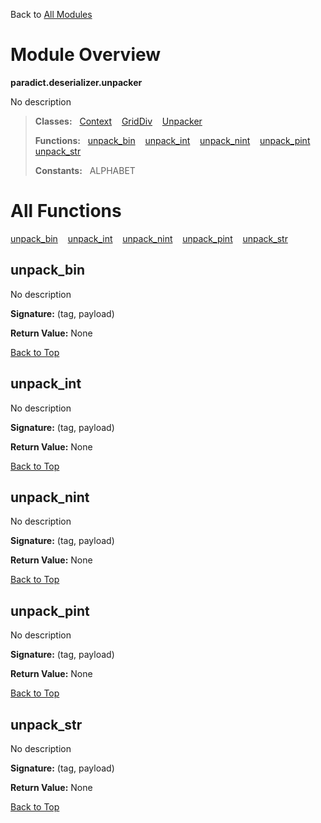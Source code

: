 Back to [All Modules](https://github.com/pyrustic/paradict/blob/master/docs/modules/README.md#readme)

# Module Overview

**paradict.deserializer.unpacker**
 
No description

> **Classes:** &nbsp; [Context](https://github.com/pyrustic/paradict/blob/master/docs/modules/content/paradict.deserializer.unpacker/content/classes/Context.md#class-context) &nbsp;&nbsp; [GridDiv](https://github.com/pyrustic/paradict/blob/master/docs/modules/content/paradict.deserializer.unpacker/content/classes/GridDiv.md#class-griddiv) &nbsp;&nbsp; [Unpacker](https://github.com/pyrustic/paradict/blob/master/docs/modules/content/paradict.deserializer.unpacker/content/classes/Unpacker.md#class-unpacker)
>
> **Functions:** &nbsp; [unpack\_bin](#unpack_bin) &nbsp;&nbsp; [unpack\_int](#unpack_int) &nbsp;&nbsp; [unpack\_nint](#unpack_nint) &nbsp;&nbsp; [unpack\_pint](#unpack_pint) &nbsp;&nbsp; [unpack\_str](#unpack_str)
>
> **Constants:** &nbsp; ALPHABET

# All Functions
[unpack\_bin](#unpack_bin) &nbsp;&nbsp; [unpack\_int](#unpack_int) &nbsp;&nbsp; [unpack\_nint](#unpack_nint) &nbsp;&nbsp; [unpack\_pint](#unpack_pint) &nbsp;&nbsp; [unpack\_str](#unpack_str)

## unpack\_bin
No description



**Signature:** (tag, payload)





**Return Value:** None

[Back to Top](#module-overview)


## unpack\_int
No description



**Signature:** (tag, payload)





**Return Value:** None

[Back to Top](#module-overview)


## unpack\_nint
No description



**Signature:** (tag, payload)





**Return Value:** None

[Back to Top](#module-overview)


## unpack\_pint
No description



**Signature:** (tag, payload)





**Return Value:** None

[Back to Top](#module-overview)


## unpack\_str
No description



**Signature:** (tag, payload)





**Return Value:** None

[Back to Top](#module-overview)


